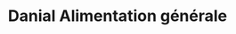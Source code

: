 ---
title: "Danial Alimentation générale"
url: /pantin/danial-alimentation-generale/
shop: commodité
---